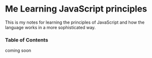 # Me Learning JavaScript principles

This is my notes for learning the principles of JavaScript and how the language works in a more sophisticated way.

### Table of Contents

coming soon